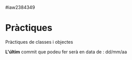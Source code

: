 #iaw2384349
# Pràctiques
Pràctiques de classes i objectes

**L'últim** commit que podeu fer serà en data de : dd/mm/aa

